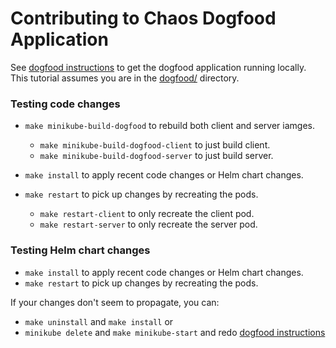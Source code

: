 # Contributing to Chaos Dogfood Application

See [dogfood instructions](README.md) to get the dogfood application running locally.
This tutorial assumes you are in the [dogfood/](/dogfood) directory.

### Testing code changes

* `make minikube-build-dogfood` to rebuild both client and server iamges.
  * `make minikube-build-dogfood-client` to just build client.
  * `make minikube-build-dogfood-server` to just build server.
 
* `make install` to apply recent code changes or Helm chart changes.
* `make restart` to pick up changes by recreating the pods.
  * `make restart-client` to only recreate the client pod.
  * `make restart-server` to only recreate the server pod.

### Testing Helm chart changes

* `make install` to apply recent code changes or Helm chart changes.
* `make restart` to pick up changes by recreating the pods.

If your changes don't seem to propagate, you can:
* `make uninstall` and `make install`
or
* `minikube delete` and `make minikube-start` and redo [dogfood instructions](README.md)
